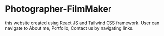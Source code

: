 # Photographer-FilmMaker
this website created using React JS and Tailwind CSS framework. User can navigate to About me, Portfolio, Contact us by navigating links. 
